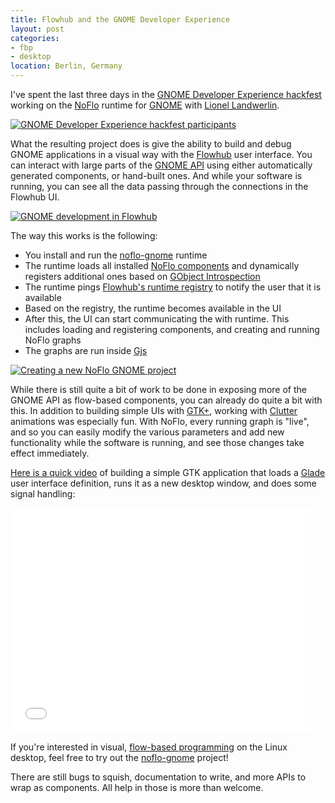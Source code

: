 ```yaml
---
title: Flowhub and the GNOME Developer Experience
layout: post
categories:
- fbp
- desktop
location: Berlin, Germany
---
```

I've spent the last three days in the [GNOME Developer Experience hackfest](https://wiki.gnome.org/Hackfests/DeveloperExperience2014) working on the [NoFlo](http://noflojs.org) runtime for [GNOME](http://gnome.org) with [Lionel Landwerlin](https://github.com/djdeath).

[![GNOME Developer Experience hackfest participants](https://s3.eu-central-1.amazonaws.com/bergie-iki-fi/gnome-dx-2014-small.jpg)](https://s3.eu-central-1.amazonaws.com/bergie-iki-fi/gnome-dx-2014.jpg)

What the resulting project does is give the ability to build and debug GNOME applications in a visual way with the [Flowhub](http://flowhub.io/) user interface. You can interact with large parts of the [GNOME API](https://developer.gnome.org/) using either automatically generated components, or hand-built ones. And while your software is running, you can see all the data passing through the connections in the Flowhub UI.

[![GNOME development in Flowhub](https://s3.eu-central-1.amazonaws.com/bergie-iki-fi/noflo-gnome-ui-small.png)](https://s3.eu-central-1.amazonaws.com/bergie-iki-fi/noflo-gnome-ui.png)

The way this works is the following:

* You install and run the [noflo-gnome](https://github.com/noflo/noflo-gnome) runtime
* The runtime loads all installed [NoFlo components](http://noflojs.org/documentation/components/) and dynamically registers additional ones based on [GObject Introspection](https://wiki.gnome.org/action/show/Projects/GObjectIntrospection)
* The runtime pings [Flowhub's runtime registry](https://github.com/the-grid/flowhub-registry#readme) to notify the user that it is available
* Based on the registry, the runtime becomes available in the UI
* After this, the UI can start communicating the with runtime. This includes loading and registering components, and creating and running NoFlo graphs
* The graphs are run inside [Gjs](https://wiki.gnome.org/action/show/Projects/Gjs)

[![Creating a new NoFlo GNOME project](https://s3.eu-central-1.amazonaws.com/bergie-iki-fi/noflo-gnome-new-project-small.png)](https://s3.eu-central-1.amazonaws.com/bergie-iki-fi/noflo-gnome-new-project.png)

While there is still quite a bit of work to be done in exposing more of the GNOME API as flow-based components, you can already do quite a bit with this. In addition to building simple UIs with [GTK+](http://www.gtk.org/), working with [Clutter](http://blogs.gnome.org/clutter/) animations was especially fun. With NoFlo, every running graph is "live", and so you can easily modify the various parameters and add new functionality while the software is running, and see those changes take effect immediately.

[Here is a quick video](http://youtu.be/uyuoP3sjI6g) of building a simple GTK application that loads a [Glade](https://glade.gnome.org/) user interface definition, runs it as a new desktop window, and does some signal handling:

<iframe width="480" height="360" src="//www.youtube.com/embed/uyuoP3sjI6g" frameborder="0" allowfullscreen></iframe>

If you're interested in visual, [flow-based programming](http://en.wikipedia.org/wiki/Flow-based_programming) on the Linux desktop, feel free to try out the [noflo-gnome](https://github.com/noflo/noflo-gnome) project!

There are still bugs to squish, documentation to write, and more APIs to wrap as components. All help in those is more than welcome.
